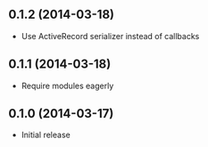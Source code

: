 ## 0.1.2 (2014-03-18)
- Use ActiveRecord serializer instead of callbacks

## 0.1.1 (2014-03-18)
- Require modules eagerly

## 0.1.0 (2014-03-17)
- Initial release
